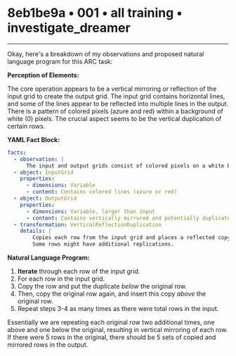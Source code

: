 # 8eb1be9a • 001 • all training • investigate_dreamer

---
Okay, here's a breakdown of my observations and proposed natural language program for this ARC task:

**Perception of Elements:**

The core operation appears to be a vertical mirroring or reflection of the input grid to create the output grid.  The input grid contains horizontal lines, and some of the lines appear to be reflected into multiple lines in the output. There is a pattern of colored pixels (azure and red) within a background of white (0) pixels. The crucial aspect seems to be the vertical duplication of certain rows.

**YAML Fact Block:**



```yaml
facts:
  - observation: |
      The input and output grids consist of colored pixels on a white background.
  - object: InputGrid
    properties:
      - dimensions: Variable
      - content: Contains colored lines (azure or red)
  - object: OutputGrid
    properties:
      - dimensions: Variable, larger than input
      - content: Contains vertically mirrored and potentially duplicated colored lines
  - transformation: VerticalReflectionDuplication
    details: |
        Copies each row from the input grid and places a reflected copy above or below the original row.
        Some rows might have additional replications.

```



**Natural Language Program:**

1.  **Iterate** through each row of the input grid.
2.  For each row in the input grid.
3.  Copy the row and put the duplicate *below* the original row.
4.  Then, copy the original row again, and insert this copy *above* the original row.
5.  Repeat steps 3-4 as many times as there were total rows in the input.

Essentially we are repeating each original row two additional times, one above and one below the original, resulting in vertical mirroring of each row. If there were 5 rows in the original, there should be 5 sets of copied and mirrored rows in the output.

